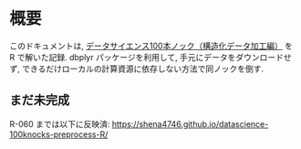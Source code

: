 # 概要

このドキュメントは, [データサイエンス100本ノック（構造化データ加工編）](https://github.com/The-Japan-DataScientist-Society/100knocks-preprocess) を R で解いた記録. dbplyr パッケージを利用して, 手元にデータをダウンロードせず, できるだけローカルの計算資源に依存しない方法で同ノックを倒す.

## まだ未完成

R-060 までは以下に反映済:
<https://shena4746.github.io/datascience-100knocks-preprocess-R/>
